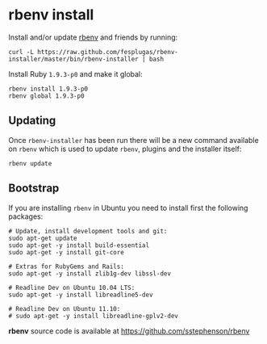 rbenv install
=============

Install and/or update [rbenv] and friends by running:

    curl -L https://raw.github.com/fesplugas/rbenv-installer/master/bin/rbenv-installer | bash

Install Ruby `1.9.3-p0` and make it global:

    rbenv install 1.9.3-p0
    rbenv global 1.9.3-p0


Updating
--------

Once `rbenv-installer` has been run there will be a new command
available on `rbenv` which is used to update `rbenv`, plugins and
the installer itself:

    rbenv update


Bootstrap
---------

If you are installing `rbenv` in Ubuntu you need to install first the
following packages:

    # Update, install development tools and git:
    sudo apt-get update
    sudo apt-get -y install build-essential
    sudo apt-get -y install git-core

    # Extras for RubyGems and Rails:
    sudo apt-get -y install zlib1g-dev libssl-dev

    # Readline Dev on Ubuntu 10.04 LTS:
    sudo apt-get -y install libreadline5-dev

    # Readline Dev on Ubuntu 11.10:
    # sudo apt-get -y install libreadline-gplv2-dev


**rbenv** source code is available at <https://github.com/sstephenson/rbenv>

[rbenv]: https://github.com/sstephenson/rbenv
